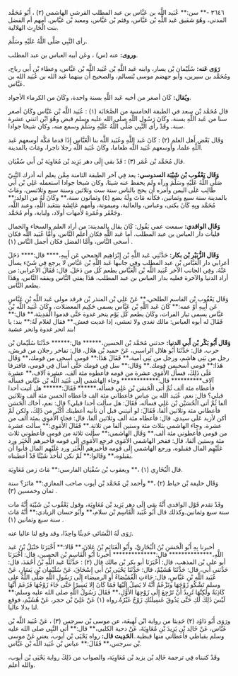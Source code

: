 ٣٦٤٦ -** سن:** عُبَيد اللَّه بن عَبَّاس بن عبد المطلب القرشي الهاشمي (٢) ، أَبُو مُحَمَّد المدني، وهُوَ شقيق عَبد اللَّهِ بْن عَبَّاس، وقثم بْن عَبَّاس، ومعبد بْن عَبَّاس. أمهم أم الفضل بنت الْحَارِث الهلالية.

رأى النَّبِي صَلَّى اللَّهُ عَلَيْهِ وسَلَّمَ.

**وروى:** عنه (س) ، وعَن أبيه العباس بن عبد المطلب.

**رَوَى عَنه:** سُلَيْمان بْن يسار، وابنه عَبد اللَّهِ بْن عُبَيد اللَّه بْن عَبَّاس، وعطاء بْن أَبي رباح، ومُحَمَّد بن سيرين، وأبو جهضم موسى بْنسالم، والصحيح أَن بينهما عَبد الله بن عُبَيد الله بن عَبَّاس.

**ويُقال:** كَانَ أصغر من أخيه عَبد اللَّهِ بسنة واحدة، وكَانَ من الكرماء الأجواد.

قال مُحَمَّد بْن سعد في الطبقة الخامسة من الصَّحَابَة (١) : عُبَيد اللَّه بْن عَبَّاس وكَانَ أصغر سنا من عَبد اللَّهِ بسنة، وكَانَ رَسُول اللَّهِ صلى الله عليه وسلم قبض وهُوَ ابْن اثنتي عشرة سنة، وقَدْ رأى النَّبِي صَلَّى اللَّهُ عَلَيْهِ وسَلَّمَ وسمع منه، وكان شيخا جوادا.

وَقَال بَعْض أَهل العلم (٢) : كَانَ عَبد اللَّهِ وعُبَيد اللَّه بنا الْعَبَّاس إِذَا قدما مَكَّة أوسعهم عَبد اللَّهِ علما، وأوسعهم عُبَيد اللَّه طعاما، وكَانَ عُبَيد اللَّه رجلا تاجرا، ومَاتَ بالمدينة.

قال مُحَمَّد بْن عُمَر (٣) : قَدْ بقي إِلَى دهر يَزِيد بْن مُعَاوِيَة بْن أَبي سُفْيَان.

**وَقَال يَعْقُوب بْن شَيْبَة السدوسي:** يعد فِي آخر الطبقة الثامنة مِمَّن يعلم أنه أدرك النَّبِيّ صَلَّى اللَّهُ عَلَيْهِ وسَلَّمَ ورآه ولم يحفظ عنه شيئا، وكان شيخا جوادا استعمله عَلِي بْن أَبي طَالِب عَلَى اليمن وأمره أَن يحج بالناس سنة ست وثلاثين وسنة سبع وثلاثسن، ومَاتَ بالمدينة سنة سبع وثمانين، فكأنه مَاتَ ولَهُ بضع (٤) وثمانون سنة،** وكَانَ لَهُ من الولد:** مُحَمَّد وبِهِ كَانَ يكنى، وعباس، والعالية، وميمونة، وأمهم عَائِشَة بنتعَبد اللَّهِ، وعبد اللَّه، وجَعْفَر وعُمَرة لأمهات أولاد، ولبابة، وأم مُحَمَّد.

**وَقَال الواقدي:** سمعت عمي يَقُول: كَانَ يقال بالمدينة: من أراد العلم والسخاء والجمال فليأت دار العباس بن عبد المطلب. أما عَبد اللَّهِ فكان أعلم النَّاس، وأَمَّا عُبَيد اللَّه فكان أسخى النَّاس، وأَمَّا الفضل فكان أجمل النَّاس (١) .

**وَقَال الزُّبَيْر بْن بكار:** حَدَّثَنِي عَبد اللَّهِ بْن إِبْرَاهِيم الجمحي عَن أَبِيهِ،**** قال:**** دَخَلَ أعرابي دار الْعَبَّاس بْن عبد المطلب وفِي جانبها عَبد اللَّهِ بْن عَبَّاس لا يرجع فِي شَيْء يسأل عَنْهُ، وفِي الجانب الآخر عُبَيد اللَّه بْن الْعَبَّاس يطعم كُل من دَخَلَ. قال: فَقَالَ الأعرابي: من أراد الدنيا والآخرة فعليه بدار العباس بن عبد المطلب، هَذَا يفتي النَّاس ويفقه النَّاس، وهَذَا يطعم النَّاس.

وَقَال يَعْقُوب بْن القاسم الطلحي،** عَنْ عَلِي بْن المنذر بْن فرقد مولى عَبد اللَّهِ بْنِ عَبَّاسٍ عَن أَبِيهِ أَوْ عمه:** كَانَ عَبد اللَّهِ بْن عَبَّاس يسمى حَكِيم المعضلات، وكَانَ عُبَيد اللَّه بْن عَبَّاس يسمى تيار الفرات، وكَانَ يطعم كُل يَوْم ينحر غدوة حَتَّى قدموا الْمَدِينَة.** قال:** فَقَالَ له أبوه العباس: مالك تغدي ولا تعشي، إذا غديت فعش.** فقال لغلام لَهُ:** بند: يا بند انحر غدوة وانحر عشية!

**وَقَال أَبُو بَكْر بْن أَبي الدنيا:** حدثني مُحَمَّد بْن الحسين،****** قال:****** حَدَّثَنَا سُلَيْمان بْن حرب، قال: حَدَّثَنَا أَبُو هلال الراسبي، عَنْ حميد بْن هلال، قال: تفاخر رجلان من قريش، رجل من بَنِي هاشم، ورجل من بَنِي أمية،** فَقَالَ هَذَا:** قومي أسخى من قومك،** وَقَال هَذَا:** قومي أسخىمن قومك.** وَقَال:** سل فِي قومك حَتَّى أسأل فِي قومي، فافترقا عَلَى ذَلِكَ، فسأل الأُمَوِي عشرة من قومه فأعطوه مئة ألف، عشرة آلاف،** عشرة آلاف********** قال:************ وجاء الهاشمي إِلَى عُبَيد اللَّه بْن عَبَّاس فسأله فأعطاه مئة ألف ثُمَّ أتى الْحَسَن بْن عَلِي فسأله،****** فَقَالَ:****** هل أتيت أحدا قبلي؟ قال: نعم، عُبَيد الله بن عباس فأعطاني مئة الف فأعطاه الحسن مئة ألف وثلاثين ألفا ثُمَّ أتى الْحُسَيْن بْن عَلِي فسأله، فَقَالَ: هل سألت أحدا قبلي؟ قال: نعم، أخاك الْحَسَن فأعطاني مئة وثلاثين ألفا، فَقَالَ: لو أتيتني قبل أَن تأتيه أعطيتك أَكْثَر من ذَلِكَ، ولكن لَمْ أكن لأزيد عَلَى سيدي. قال: فأعطاه مئة ألف وثلاثين ألفا، قال: فجاء الأُمَوِي بمئة ألف من عشرة، وجاء الهاشمي بثلاث مئة وستين ألفا من ثلاثة.** فَقَالَ الأُمَوِي:** سألت عشرة من قومي فأعطوني مئة ألف.** وَقَال الهاشمي:** سألت ثلاثة من قومي فأعطوني ثلاث مئة وستين ألفا، قال: ففخر الهاشمي الأُمَوِي فرجع الأُمَوِي إِلَى قومه فأخبرهم الْخَبَر ورد عَلَيْهِم المال فقبلوه، ورجع الهاشمي إِلَى قومه فأخبرهم الْخَبَر ورد عَلَيْهِم المال فأبوا أَن يقبلوه،** وَقَالوا:** لَمْ نكن لنأخذ شَيْئًا قَدْ أعطيناه.

قال الْبُخَارِي (١) ،** ويعقوب بْن سُفْيَان الفارسي:** مَاتَ زمن مُعَاوِيَة.

وَقَال خليفة بْن خياط (٢) ،** وأحمد بْن مُحَمَّد بْن أيوب صاحب المغازي:** مَاتَژ؟ سنة ثمان وخمسين (٣) .

وقَدْ تقدم قَوْل الواقدي أَنَّهُ بقي إِلَى دهر يَزِيد بْن مُعَاوِيَة، وقول يَعْقُوب بْن شَيْبَة أَنَّهُ مات سنة سبع وثمانين.وكذلك قال أَبُو عُبَيد الْقَاسِم بْن سلام،** وأَبُو حسان الزيادي:** أَنَّهُ مَاتَ سنة سبع وثمانين (١) .

رَوَى لَهُ النَّسَائي حَدِيثًا واحِدًا، وقد وقع لنا عاليا عنه.

أخبرنا بِهِ أَبُو الْحَسَنِ بْنُ الْبُخَارِيِّ، وأَبُو الْغَنَائِمِ بْنُ عَلانَ،** قَالا:** أَخْبَرَنَا حَنْبَلُ بْنُ عَبد اللَّهِ،************** قال:************** أخبرنا أَبُو الْقَاسِمِ بْن الحصين، قال: أَخْبَرَنَا أبو علي بْن المذهب، قال: أَخْبَرَنَا أبو بكر بْن مالك قال (٢) : حَدَّثَنَا عَبد اللَّهِ بْنُ أَحْمَدَ، قال: حَدَّثني أبي، قال: حَدَّثَنَا هُشَيْمٌ، قال: حَدَّثَنَا يَحْيَى بْنُ أَبي إِسْحَاقَ، عَنْ سُلَيْمان بْنِ يَسَارٍ، عَنْ عُبَيد اللَّهِ بْنِ عَبَّاسٍ، قال: جَاءَتِ الْغُمَيْصَاءُ أَوِ الرميضاء إِلَى رَسُولِ اللَّهِ صَلَّى اللَّهُ على وسلم تَشْكُو زَوْجَهَا وتَزْعُمُ أَنَّهُ لا يَصِلُ إِلَيْهَا فَمَا كَانَ إِلا يَسِيرًا حَتَّى جَاءَ زَوْجُهَا فَزَعَمَ أَنَّهَا كَاذِبَةٌ ولَكِنَّهَا تُرِيدُ أَنْ تَرْجِعَ إِلَى زَوْجِهَا الأَوَّلِ،** فَقَالَ رَسُولُ اللَّهِ صلى الله عليه وسلم:** لَيْسَ ذَلِكَ لَكِ حَتَّى يَذُوقَ عَسِيلَتُكِ زَوْجٌ غَيْرُهُ.رواه (١) عَنْ عَلِيّ بْن حجر، عَنْ هُشَيْم، فوقع لنا بدلا عاليا.

ورَوَى أَبُو دَاوُد (٢) حَدِيثا من رواية ابْن لَهِيعَة، عن موسى بْن سرجس (٣) ، عَنْ عُبَيد اللَّه بْن عَبَّاس، عَنْ خَالِد بْنِ يَزِيدَ بْنِ مُعَاوِيَةَ، عَنْ دحية الكلبي،** قال:** أتي النَّبِي صلى الله عليه وسلم بقباطي فأعطاني منها قبطية..**الحَدِيث قال:** رواه يَحْيَى بْن أيوب، يعني عَنْ موسى بْن سرجس،** فَقَالَ:** عباس بْن عُبَيد اللَّه بْن عَبَّاس.

وقَدْ كتبناه فِي ترجمة خَالِد بْن يزيد بْن مُعَاوِيَة، والصواب من ذَلِكَ رواية يَحْيَى بْن أيوب، والله أعلم.
